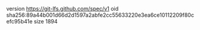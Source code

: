 version https://git-lfs.github.com/spec/v1
oid sha256:89a44b001d66d2d1597a2abfe2cc55633220e3ea6ce10112209f80cefc95b41e
size 1894
